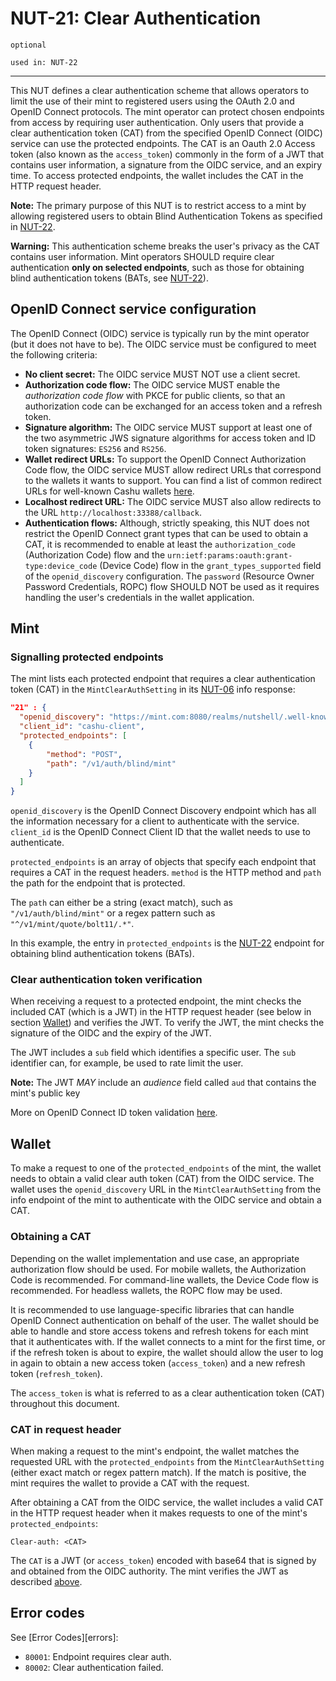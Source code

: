 # NUT-21: Clear Authentication

`optional`

`used in: NUT-22`

---

This NUT defines a clear authentication scheme that allows operators to limit the use of their mint to registered users using the OAuth 2.0 and OpenID Connect protocols. The mint operator can protect chosen endpoints from access by requiring user authentication. Only users that provide a clear authentication token (CAT) from the specified OpenID Connect (OIDC) service can use the protected endpoints. The CAT is an Oauth 2.0 Access token (also known as the `access_token`) commonly in the form of a JWT that contains user information, a signature from the OIDC service, and an expiry time. To access protected endpoints, the wallet includes the CAT in the HTTP request header.

**Note:** The primary purpose of this NUT is to restrict access to a mint by allowing registered users to obtain Blind Authentication Tokens as specified in [NUT-22][22].

**Warning:** This authentication scheme breaks the user's privacy as the CAT contains user information. Mint operators SHOULD require clear authentication **only on selected endpoints**, such as those for obtaining blind authentication tokens (BATs, see [NUT-22][22]).

## OpenID Connect service configuration

The OpenID Connect (OIDC) service is typically run by the mint operator (but it does not have to be). The OIDC service must be configured to meet the following criteria:

- **No client secret:** The OIDC service MUST NOT use a client secret.
- **Authorization code flow:** The OIDC service MUST enable the _authorization code flow_ with PKCE for public clients, so that an authorization code can be exchanged for an access token and a refresh token.
- **Signature algorithm:** The OIDC service MUST support at least one of the two asymmetric JWS signature algorithms for access token and ID token signatures: `ES256` and `RS256`.
- **Wallet redirect URLs:** To support the OpenID Connect Authorization Code flow, the OIDC service MUST allow redirect URLs that correspond to the wallets it wants to support. You can find a list of common redirect URLs for well-known Cashu wallets [here][21-SUPPL].
- **Localhost redirect URL:** The OIDC service MUST also allow redirects to the URL `http://localhost:33388/callback`.
- **Authentication flows:** Although, strictly speaking, this NUT does not restrict the OpenID Connect grant types that can be used to obtain a CAT, it is recommended to enable at least the `authorization_code` (Authorization Code) flow and the `urn:ietf:params:oauth:grant-type:device_code` (Device Code) flow in the `grant_types_supported` field of the `openid_discovery` configuration. The `password` (Resource Owner Password Credentials, ROPC) flow SHOULD NOT be used as it requires handling the user's credentials in the wallet application.

## Mint

### Signalling protected endpoints

The mint lists each protected endpoint that requires a clear authentication token (CAT) in the `MintClearAuthSetting` in its [NUT-06][06] info response:

```json
"21" : {
  "openid_discovery": "https://mint.com:8080/realms/nutshell/.well-known/openid-configuration",
  "client_id": "cashu-client",
  "protected_endpoints": [
    {
        "method": "POST",
        "path": "/v1/auth/blind/mint"
    }
  ]
}
```

`openid_discovery` is the OpenID Connect Discovery endpoint which has all the information necessary for a client to authenticate with the service. `client_id` is the OpenID Connect Client ID that the wallet needs to use to authenticate.

`protected_endpoints` is an array of objects that specify each endpoint that requires a CAT in the request headers. `method` is the HTTP method and `path` the path for the endpoint that is protected.

The `path` can either be a string (exact match), such as `"/v1/auth/blind/mint"` or a regex pattern such as `"^/v1/mint/quote/bolt11/.*"`.

In this example, the entry in `protected_endpoints` is the [NUT-22][22] endpoint for obtaining blind authentication tokens (BATs).

### Clear authentication token verification

When receiving a request to a protected endpoint, the mint checks the included CAT (which is a JWT) in the HTTP request header (see below in section [Wallet](#cat-in-request-header)) and verifies the JWT. To verify the JWT, the mint checks the signature of the OIDC and the expiry of the JWT.

The JWT includes a `sub` field which identifies a specific user. The `sub` identifier can, for example, be used to rate limit the user.

**Note:** The JWT _MAY_ include an _audience_ field called `aud` that contains the mint's public key

More on OpenID Connect ID token validation [here](https://openid.net/specs/openid-connect-core-1_0.html#IDTokenValidation).

## Wallet

To make a request to one of the `protected_endpoints` of the mint, the wallet needs to obtain a valid clear auth token (CAT) from the OIDC service. The wallet uses the `openid_discovery` URL in the `MintClearAuthSetting` from the info endpoint of the mint to authenticate with the OIDC service and obtain a CAT.

### Obtaining a CAT

Depending on the wallet implementation and use case, an appropriate authorization flow should be used. For mobile wallets, the Authorization Code is recommended. For command-line wallets, the Device Code flow is recommended. For headless wallets, the ROPC flow may be used.

It is recommended to use language-specific libraries that can handle OpenID Connect authentication on behalf of the user. The wallet should be able to handle and store access tokens and refresh tokens for each mint that it authenticates with. If the wallet connects to a mint for the first time, or if the refresh token is about to expire, the wallet should allow the user to log in again to obtain a new access token (`access_token`) and a new refresh token (`refresh_token`).

The `access_token` is what is referred to as a clear authentication token (CAT) throughout this document.

### CAT in request header

When making a request to the mint's endpoint, the wallet matches the requested URL with the `protected_endpoints` from the `MintClearAuthSetting` (either exact match or regex pattern match). If the match is positive, the mint requires the wallet to provide a CAT with the request.

After obtaining a CAT from the OIDC service, the wallet includes a valid CAT in the HTTP request header when it makes requests to one of the mint's `protected_endpoints`:

```
Clear-auth: <CAT>
```

The `CAT` is a JWT (or `access_token`) encoded with base64 that is signed by and obtained from the OIDC authority. The mint verifies the JWT as described [above](#clear-authentication-token-verification).

## Error codes

See [Error Codes][errors]:

- `80001`: Endpoint requires clear auth.
- `80002`: Clear authentication failed.

[06]: 06.md
[21-SUPPL]: suppl/21.md
[22]: 22.md

